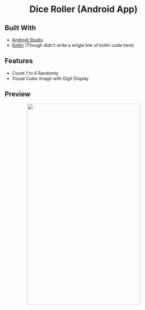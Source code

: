 <h1 align="center">Dice Roller (Android App)</h1>

## Built With
- [Android Studio](https://developer.android.com/studio)
- [Kotlin](https://developer.android.com/kotlin) (Though didn't write a single line of kotlin code here)

## Features
- Count 1 to 6 Randomly
- Visual Cubic Image with Digit Display


## Preview
<p align="center"> <img src="./sample.png" width="360" height="640"> </p>
